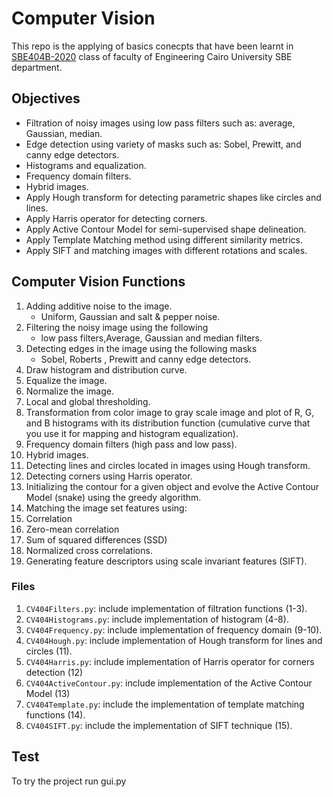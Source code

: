 # Computer Vision
This repo is the applying of basics conecpts that have been learnt in [SBE404B-2020](https://sbme-tutorials.github.io/2020/cv/) class of faculty of Engineering Cairo University SBE department.

## Objectives
* Filtration of noisy images using low pass filters such as: average, Gaussian, median.
* Edge detection using variety of masks such as: Sobel, Prewitt, and canny edge detectors.
* Histograms and equalization.
* Frequency domain filters.
* Hybrid images.
* Apply Hough transform for detecting parametric shapes like circles and lines.
* Apply Harris operator for detecting corners.
* Apply Active Contour Model for semi-supervised shape delineation.
* Apply Template Matching method using different similarity metrics.
* Apply SIFT and matching images with different rotations and scales.

## Computer Vision Functions 
1. Adding additive noise to the image.
   - Uniform, Gaussian and salt & pepper noise.
2. Filtering the noisy image using the following
   - low pass filters,Average, Gaussian and median filters.
3. Detecting edges in the image using the following masks
   - Sobel, Roberts , Prewitt and canny edge detectors.
4. Draw histogram and distribution curve.
5. Equalize the image.
6. Normalize the image.
7. Local and global thresholding.
8. Transformation from color image to gray scale image and plot of R, G, and B histograms with its distribution function (cumulative curve that you use it for mapping and histogram equalization).
9. Frequency domain filters (high pass and low pass).
10. Hybrid images.
11. Detecting lines and circles located in images using Hough transform.
12. Detecting corners using Harris operator.
13. Initializing the contour for a given object and evolve the Active Contour Model (snake) using the greedy algorithm.
14. Matching the image set features using: 
   1. Correlation 
   2. Zero-mean correlation
   3. Sum of squared differences (SSD) 
   4. Normalized cross correlations. 
15. Generating feature descriptors using scale invariant features (SIFT).

### Files
1. `CV404Filters.py`: include implementation of filtration functions (1-3).
2. `CV404Histograms.py`: include implementation of histogram (4-8).
3. `CV404Frequency.py`: include implementation of frequency domain (9-10).
4. `CV404Hough.py`: include implementation of Hough transform for lines and circles (11).
5. `CV404Harris.py`: include implementation of Harris operator for corners detection (12)
6. `CV404ActiveContour.py`: include implementation of the Active Contour Model  (13)
7. `CV404Template.py`: include the implementation of template matching functions (14).
8. `CV404SIFT.py`: include the implementation of SIFT technique (15).

## Test
To try the project run gui.py

